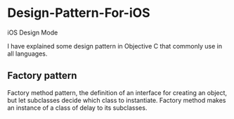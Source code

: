 # Design-Pattern-For-iOS
iOS Design Mode

I have explained some design pattern in Objective C that commonly use in all languages.
    
## Factory pattern 

Factory method pattern, the definition of an interface for creating an object, but let subclasses decide which class to instantiate. Factory method makes an instance of a class of delay to its subclasses.
   
